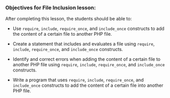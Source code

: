 ### Objectives for File Inclusion lesson:

After completing this lesson, the students should be able to:

 - Use `require`, `include`, `require_once`, and `include_once` constructs to add the content of a certain file to another PHP file.

 - Create a statement that includes and evaluates a file using `require`, `include`, `require_once`, and `include_once` constructs.

 - Identify and correct errors when adding the content of a certain file to another PHP file using `require`, `include`, `require_once`, and `include_once` constructs.

 - Write a program that uses `require`, `include`, `require_once`, and `include_once` constructs to add the content of a certain file into another PHP file.
